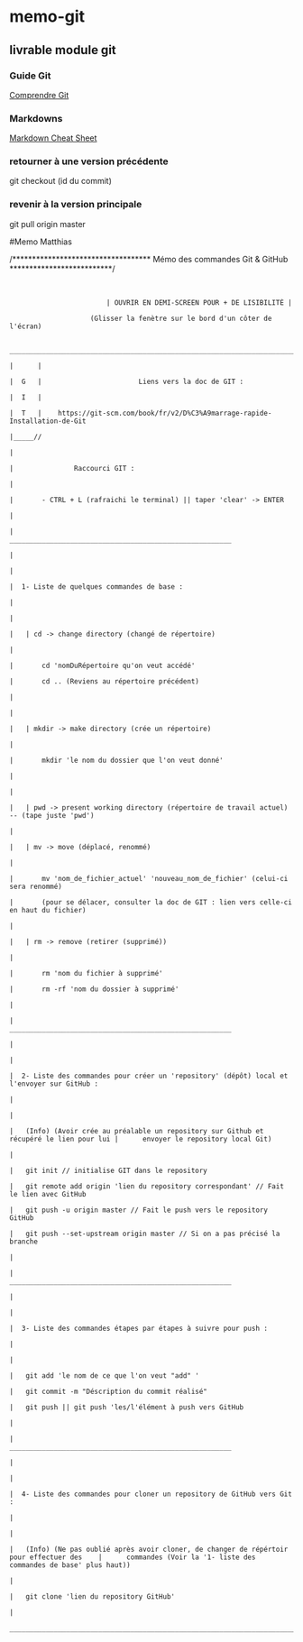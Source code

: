 # memo-git
## livrable module git

### Guide Git
[Comprendre Git](https://www.grafikart.fr/formations/git)
### Markdowns
[Markdown Cheat Sheet](https://github.com/adam-p/markdown-here/wiki/Markdown-Cheatsheet)

### retourner à une version précédente
git checkout (id du commit)

### revenir à la version principale
git pull origin master






#Memo Matthias

/*********************************** Mémo des commandes Git & GitHub **************************/

​

							| OUVRIR EN DEMI-SCREEN POUR + DE LISIBILITÉ |

						(Glisser la fenètre sur le bord d'un côter de l'écran)


	____________________________________________________________________________________________

	|      |

	|  G   |						Liens vers la doc de GIT :

	|  I   |

	|  T   |	https://git-scm.com/book/fr/v2/D%C3%A9marrage-rapide-Installation-de-Git

	|_____//

	|

	|				Raccourci GIT :

	|

	|		- CTRL + L (rafraichi le terminal) || taper 'clear' -> ENTER

	|

	|					_______________________________________________________

	|

	|

	|  1- Liste de quelques commandes de base :

	|

	| 

	|   | cd -> change directory (changé de répertoire)

	|

	|		cd 'nomDuRépertoire qu'on veut accédé'

	|   	cd .. (Reviens au répertoire précédent)

	|

	|

	|   | mkdir -> make directory (crée un répertoire)

	|

	|   	mkdir 'le nom du dossier que l'on veut donné'

	|

	|

	|   | pwd -> present working directory (répertoire de travail actuel) -- (tape juste 'pwd')

	|

	|	| mv -> move (déplacé, renommé)

	|

	|   	mv 'nom_de_fichier_actuel' 'nouveau_nom_de_fichier' (celui-ci sera renommé)

	|		(pour se délacer, consulter la doc de GIT : lien vers celle-ci en haut du fichier)

	|

	|	| rm -> remove (retirer (supprimé))

	|

	|		rm 'nom du fichier à supprimé'

	|		rm -rf 'nom du dossier à supprimé'

	|

	|                   _______________________________________________________

	|

	|

	|  2- Liste des commandes pour créer un 'repository' (dépôt) local et l'envoyer sur GitHub :

	| 

	|

	|   (Info) (Avoir crée au préalable un repository sur Github et récupéré le lien pour lui |      envoyer le repository local Git)

	|

	|   git init // initialise GIT dans le repository

	|   git remote add origin 'lien du repository correspondant' // Fait le lien avec GitHub

	|   git push -u origin master // Fait le push vers le repository GitHub

	|   git push --set-upstream origin master // Si on a pas précisé la branche

	|

	|                   _______________________________________________________

	|

	|

	|  3- Liste des commandes étapes par étapes à suivre pour push :

	|

	|

	|   git add 'le nom de ce que l'on veut "add" '

	|   git commit -m "Déscription du commit réalisé"

	|   git push || git push 'les/l'élément à push vers GitHub

	|

	|                   _______________________________________________________

	|

	|

	|  4- Liste des commandes pour cloner un repository de GitHub vers Git :

	|

	|

	|	(Info) (Ne pas oublié après avoir cloner, de changer de répértoir pour effectuer des    |      commandes (Voir la '1- liste des commandes de base' plus haut))

	|

	|   git clone 'lien du repository GitHub'

	|

	____________________________________________________________________________________________

